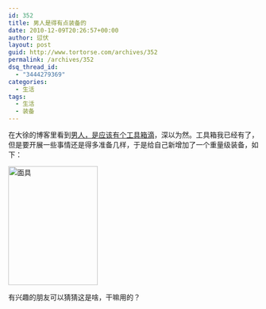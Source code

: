 ```yaml
---
id: 352
title: 男人是得有点装备的
date: 2010-12-09T20:26:57+00:00
author: 愆伏
layout: post
guid: http://www.tortorse.com/archives/352
permalink: /archives/352
dsq_thread_id:
  - "3444279369"
categories:
  - 生活
tags:
  - 生活
  - 装备
---
```

在大徐的博客里看到<a href="http://daxu.net/archives/1214.html" target="_blank">男人，是应该有个工具箱滴</a>，深以为然。工具箱我已经有了，但是要开展一些事情还是得多准备几样，于是给自己新增加了一个重量级装备，如下：

[<img title="面具" style="border-right: 0px; border-top: 0px; display: inline; border-left: 0px; border-bottom: 0px" height="240" alt="面具" src="http://www.tortorse.com/wp-content/uploads/2010/12/thumb.jpg" width="180" border="0" />](http://www.tortorse.com/wp-content/uploads/2010/12/736e3a4064c0.jpg) 

有兴趣的朋友可以猜猜这是啥，干嘛用的？